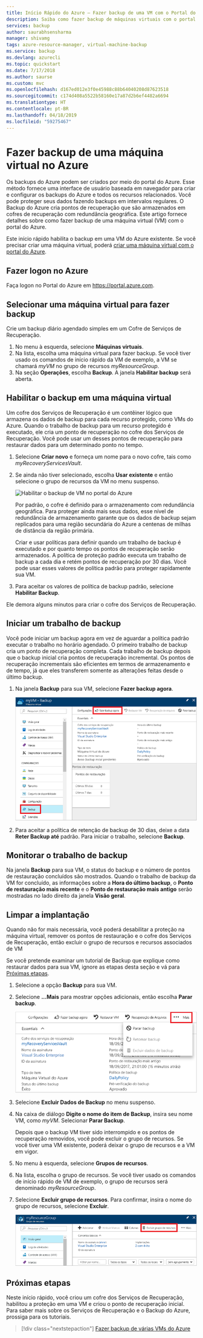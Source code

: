 ```yaml
---
title: Início Rápido do Azure – Fazer backup de uma VM com o Portal do Azure
description: Saiba como fazer backup de máquinas virtuais com o portal do Azure
services: backup
author: saurabhsensharma
manager: shivamg
tags: azure-resource-manager, virtual-machine-backup
ms.service: backup
ms.devlang: azurecli
ms.topic: quickstart
ms.date: 7/17/2018
ms.author: saurse
ms.custom: mvc
ms.openlocfilehash: d167ed012e3f0e45988c88b64040208d87623518
ms.sourcegitcommit: c174d408a5522b58160e17a87d2b6ef4482a6694
ms.translationtype: HT
ms.contentlocale: pt-BR
ms.lasthandoff: 04/18/2019
ms.locfileid: "59275467"
---
```

# <a name="back-up-a-virtual-machine-in-azure"></a>Fazer backup de uma máquina virtual no Azure
Os backups do Azure podem ser criados por meio do portal do Azure. Esse método fornece uma interface de usuário baseada em navegador para criar e configurar os backups do Azure e todos os recursos relacionados. Você pode proteger seus dados fazendo backups em intervalos regulares. O Backup do Azure cria pontos de recuperação que são armazenados em cofres de recuperação com redundância geográfica. Este artigo fornece detalhes sobre como fazer backup de uma máquina virtual (VM) com o portal do Azure. 

Este início rápido habilita o backup em uma VM do Azure existente. Se você precisar criar uma máquina virtual, poderá [criar uma máquina virtual com o portal do Azure](../virtual-machines/windows/quick-create-portal.md).

## <a name="log-in-to-azure"></a>Fazer logon no Azure

Faça logon no Portal do Azure em https://portal.azure.com.

## <a name="select-a-vm-to-back-up"></a>Selecionar uma máquina virtual para fazer backup
Crie um backup diário agendado simples em um Cofre de Serviços de Recuperação. 

1. No menu à esquerda, selecione **Máquinas virtuais**. 
2. Na lista, escolha uma máquina virtual para fazer backup. Se você tiver usado os comandos de início rápido da VM de exemplo, a VM se chamará *myVM* no grupo de recursos *myResourceGroup*.
3. Na seção **Operações**, escolha **Backup**. A janela **Habilitar backup** será aberta.


## <a name="enable-backup-on-a-vm"></a>Habilitar o backup em uma máquina virtual
Um cofre dos Serviços de Recuperação é um contêiner lógico que armazena os dados de backup para cada recurso protegido, como VMs do Azure. Quando o trabalho de backup para um recurso protegido é executado, ele cria um ponto de recuperação no cofre dos Serviços de Recuperação. Você pode usar um desses pontos de recuperação para restaurar dados para um determinado ponto no tempo.

1. Selecione **Criar novo** e forneça um nome para o novo cofre, tais como *myRecoveryServicesVault*.
2. Se ainda não tiver selecionado, escolha **Usar existente** e então selecione o grupo de recursos da VM no menu suspenso.

    ![Habilitar o backup de VM no portal do Azure](./media/quick-backup-vm-portal/enable-backup.png)

    Por padrão, o cofre é definido para o armazenamento com redundância geográfica. Para proteger ainda mais seus dados, esse nível de redundância de armazenamento garante que os dados de backup sejam replicados para uma região secundária do Azure a centenas de milhas de distância da região primária.

    Criar e usar políticas para definir quando um trabalho de backup é executado e por quanto tempo os pontos de recuperação serão armazenados. A política de proteção padrão executa um trabalho de backup a cada dia e retém pontos de recuperação por 30 dias. Você pode usar esses valores de política padrão para proteger rapidamente sua VM. 

3. Para aceitar os valores de política de backup padrão, selecione **Habilitar Backup**.

Ele demora alguns minutos para criar o cofre dos Serviços de Recuperação.


## <a name="start-a-backup-job"></a>Iniciar um trabalho de backup
Você pode iniciar um backup agora em vez de aguardar a política padrão executar o trabalho no horário agendado. O primeiro trabalho de backup cria um ponto de recuperação completa. Cada trabalho de backup depois que o backup inicial cria pontos de recuperação incremental. Os pontos de recuperação incrementais são eficientes em termos de armazenamento e de tempo, já que eles transferem somente as alterações feitas desde o último backup.

1. Na janela **Backup** para sua VM, selecione **Fazer backup agora**.

    ![Executar backup imediato de VM no portal do Azure](./media/quick-backup-vm-portal/backup-now.png)

2. Para aceitar a política de retenção de backup de 30 dias, deixe a data **Reter Backup até** padrão. Para iniciar o trabalho, selecione **Backup**.


## <a name="monitor-the-backup-job"></a>Monitorar o trabalho de backup
Na janela **Backup** para sua VM, o status do backup e o número de pontos de restauração concluídos são mostrados. Quando o trabalho de backup da VM for concluído, as informações sobre a **Hora do último backup**, o **Ponto de restauração mais recente** e o **Ponto de restauração mais antigo** serão mostradas no lado direito da janela **Visão geral**.


## <a name="clean-up-deployment"></a>Limpar a implantação
Quando não for mais necessária, você poderá desabilitar a proteção na máquina virtual, remover os pontos de restauração e o cofre dos Serviços de Recuperação, então excluir o grupo de recursos e recursos associados de VM

Se você pretende examinar um tutorial de Backup que explique como restaurar dados para sua VM, ignore as etapas desta seção e vá para [Próximas etapas](#next-steps).

1. Selecione a opção **Backup** para sua VM.

2. Selecione **...Mais** para mostrar opções adicionais, então escolha **Parar backup**.

    ![Interromper um backup de VM do portal do Azure](./media/quick-backup-vm-portal/stop-backup.png)

3. Selecione **Excluir Dados de Backup** no menu suspenso.

4. Na caixa de diálogo **Digite o nome do item de Backup**, insira seu nome VM, como *myVM*. Selecionar **Parar Backup**.

    Depois que o backup VM tiver sido interrompido e os pontos de recuperação removidos, você pode excluir o grupo de recursos. Se você tiver uma VM existente, poderá deixar o grupo de recursos e a VM em vigor.

5. No menu à esquerda, selecione **Grupos de recursos**. 
6. Na lista, escolha o grupo de recursos. Se você tiver usado os comandos de início rápido de VM de exemplo, o grupo de recursos será denominado *myResourceGroup*.
7. Selecione **Excluir grupo de recursos**. Para confirmar, insira o nome do grupo de recursos, selecione **Excluir**.

    ![Excluir o grupo de recursos do portal do Azure](./media/quick-backup-vm-portal/delete-resource-group.png)


## <a name="next-steps"></a>Próximas etapas
Neste início rápido, você criou um cofre dos Serviços de Recuperação, habilitou a proteção em uma VM e criou o ponto de recuperação inicial. Para saber mais sobre os Serviços de Recuperação e o Backup do Azure, prossiga para os tutoriais.

> [!div class="nextstepaction"]
> [Fazer backup de várias VMs do Azure](./tutorial-backup-vm-at-scale.md)
